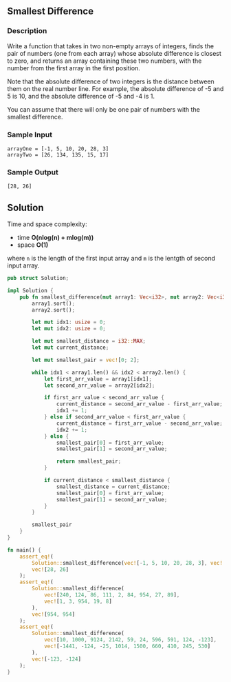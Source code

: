 ## Smallest Difference

### Description

Write a function that takes in two non-empty arrays of integers, finds the pair of numbers (one from each array) whose absolute difference is closest to zero, and returns an array containing these two numbers, with the number from the first array in the first position.

Note that the absolute difference of two integers is the distance between them on the real number line. For example, the absolute difference of -5 and 5 is 10, and the absolute difference of -5 and -4 is 1.

You can assume that there will only be one pair of numbers with the smallest difference.

### Sample Input

```
arrayOne = [-1, 5, 10, 20, 28, 3]
arrayTwo = [26, 134, 135, 15, 17]
```

### Sample Output

```
[28, 26]
```

## Solution

Time and space complexity:

- time **O(nlog(n) + mlog(m))**
- space **O(1)**

where `n` is the length of the first input array and `m` is the lentgth of second input array.

```rust
pub struct Solution;

impl Solution {
    pub fn smallest_difference(mut array1: Vec<i32>, mut array2: Vec<i32>) -> Vec<i32> {
        array1.sort();
        array2.sort();

        let mut idx1: usize = 0;
        let mut idx2: usize = 0;

        let mut smallest_distance = i32::MAX;
        let mut current_distance;

        let mut smallest_pair = vec![0; 2];

        while idx1 < array1.len() && idx2 < array2.len() {
            let first_arr_value = array1[idx1];
            let second_arr_value = array2[idx2];

            if first_arr_value < second_arr_value {
                current_distance = second_arr_value - first_arr_value;
                idx1 += 1;
            } else if second_arr_value < first_arr_value {
                current_distance = first_arr_value - second_arr_value;
                idx2 += 1;
            } else {
                smallest_pair[0] = first_arr_value;
                smallest_pair[1] = second_arr_value;

                return smallest_pair;
            }

            if current_distance < smallest_distance {
                smallest_distance = current_distance;
                smallest_pair[0] = first_arr_value;
                smallest_pair[1] = second_arr_value;
            }
        }

        smallest_pair
    }
}

fn main() {
    assert_eq!(
        Solution::smallest_difference(vec![-1, 5, 10, 20, 28, 3], vec![26, 134, 135, 15, 17]),
        vec![28, 26]
    );
    assert_eq!(
        Solution::smallest_difference(
            vec![240, 124, 86, 111, 2, 84, 954, 27, 89],
            vec![1, 3, 954, 19, 8]
        ),
        vec![954, 954]
    );
    assert_eq!(
        Solution::smallest_difference(
            vec![10, 1000, 9124, 2142, 59, 24, 596, 591, 124, -123],
            vec![-1441, -124, -25, 1014, 1500, 660, 410, 245, 530]
        ),
        vec![-123, -124]
    );
}
```
